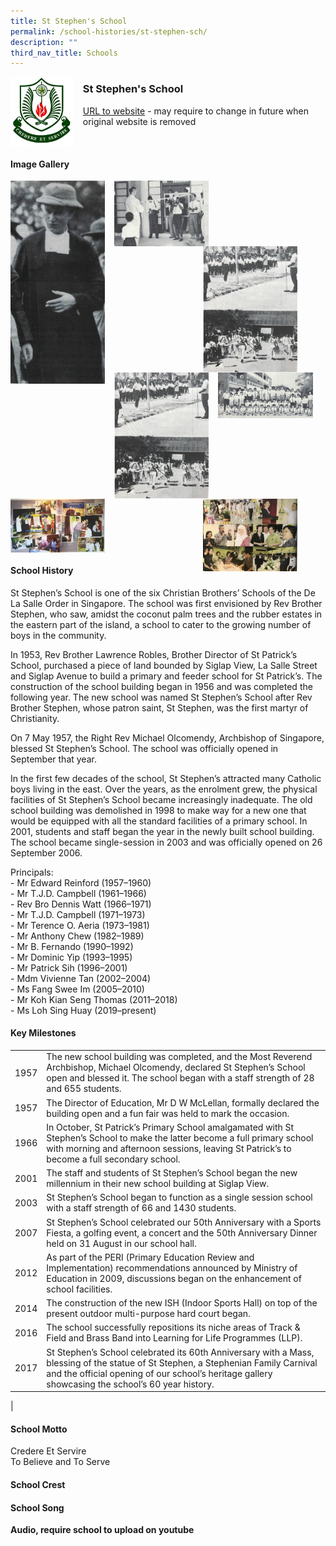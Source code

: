 ```yaml
---
title: St Stephen's School
permalink: /school-histories/st-stephen-sch/
description: ""
third_nav_title: Schools
---
```

<img src="/images/ststephensch1.png" style="width:20%;margin-right:15px;" align = "left">

### **St Stephen's School**
[URL to website](https://ststephens.moe.edu.sg/) - may require to change in future when original website is removed

<br clear="left">

#### **Image Gallery**

<p><a href="https://staging.d1yxymztqoj7qn.amplifyapp.com/images/ststephensch2.jpg">  
<img src="/images/ststephensch2.jpg" style="width:30%;margin-right:15px;" align = "left">
</a></p>

<p><a href="https://staging.d1yxymztqoj7qn.amplifyapp.com/images/ststephensch3.jpg">  
<img src="/images/ststephensch3.jpg" style="width:30%;margin-right:15px;" align = "left">
</a></p>

<p><a href="https://staging.d1yxymztqoj7qn.amplifyapp.com/images/ststephensch5.jpg">  
<img src="/images/ststephensch5.jpg" style="width:30%;margin-right:45px;" align = "right">
</a></p>

<p><a href="https://staging.d1yxymztqoj7qn.amplifyapp.com/images/ststephensch7.jpg">  
<img src="/images/ststephensch7.jpg" style="width:30%;margin-right:15px;" align = "left">
</a></p>

<p><a href="https://staging.d1yxymztqoj7qn.amplifyapp.com/images/ststephensch8.jpg">  
<img src="/images/ststephensch8.jpg" style="width:30%;margin-right:15px;" align = "left">
</a></p>

<p><a href="https://staging.d1yxymztqoj7qn.amplifyapp.com/images/ststephensch9.jpg">  
<img src="/images/ststephensch9.jpg" style="width:30%;margin-right:45px;" align = "right">
</a></p>

<p><a href="https://staging.d1yxymztqoj7qn.amplifyapp.com/images/ststephensch10.jpg">  
<img src="/images/ststephensch10.jpg" style="width:30%;margin-right:15px;" align = "left">
</a></p>

<br clear="left">

#### **School History**
St Stephen’s School is one of the six Christian Brothers’ Schools of the De La Salle Order in Singapore. The school was first envisioned by Rev Brother Stephen, who saw, amidst the coconut palm trees and the rubber estates in the eastern part of the island, a school to cater to the growing number of boys in the community.

In 1953, Rev Brother Lawrence Robles, Brother Director of St Patrick’s School, purchased a piece of land bounded by Siglap View, La Salle Street and Siglap Avenue to build a primary and feeder school for St Patrick’s. The construction of the school building began in 1956 and was completed the following year. The new school was named St Stephen’s School after Rev Brother Stephen, whose patron saint, St Stephen, was the first martyr of Christianity.  
  
On 7 May 1957, the Right Rev Michael Olcomendy, Archbishop of Singapore, blessed St Stephen’s School. The school was officially opened in September that year.

In the first few decades of the school, St Stephen’s attracted many Catholic boys living in the east. Over the years, as the enrolment grew, the physical facilities of St Stephen’s School became increasingly inadequate. The old school building was demolished in 1998 to make way for a new one that would be equipped with all the standard facilities of a primary school. In 2001, students and staff began the year in the newly built school building.  The school became single-session in 2003 and was officially opened on 26 September 2006.

Principals:<br>
\- Mr Edward Reinford (1957–1960)<br>
\- Mr T.J.D. Campbell (1961–1966)<br>
\- Rev Bro Dennis Watt (1966–1971)<br>
\- Mr T.J.D. Campbell (1971–1973)<br>
\- Mr Terence O. Aeria (1973–1981)<br>
\- Mr Anthony Chew (1982–1989)<br>
\- Mr B. Fernando (1990–1992)<br>
\- Mr Dominic Yip (1993–1995)<br>
\- Mr Patrick Sih (1996–2001)<br>
\- Mdm Vivienne Tan (2002–2004)<br>
\- Ms Fang Swee Im (2005–2010)<br>
\- Mr Koh Kian Seng Thomas (2011–2018)<br>
\- Ms Loh Sing Huay (2019–present)

#### **Key Milestones**

|  |  |
|:---:|---|
| 1957 | The new school building was completed, and the Most Reverend Archbishop, Michael Olcomendy, declared St Stephen’s School open and blessed it. The school began with a staff strength of 28 and 655 students. |
| 1957 | The Director of Education, Mr D W McLellan, formally declared the building open and a fun fair was held to mark the occasion. |
| 1966 | In October, St Patrick’s Primary School amalgamated with St Stephen’s School to make the latter become a full primary school with morning and afternoon sessions, leaving St Patrick’s to become a full secondary school. |
| 2001 | The staff and students of St Stephen’s School began the new millennium in their new school building at Siglap View. |
| 2003 | St Stephen’s School began to function as a single session school with a staff strength of 66 and 1430 students. |
| 2007 | St Stephen’s School celebrated our 50th Anniversary with a Sports Fiesta, a golfing event, a concert and the 50th Anniversary Dinner held on 31 August in our school hall. |
| 2012 | As part of the PERI (Primary Education Review and Implementation) recommendations announced by Ministry of Education in 2009, discussions began on the enhancement of school facilities. |
| 2014 | The construction of the new ISH (Indoor Sports Hall) on top of the present outdoor multi-purpose hard court began. |
| 2016 | The school successfully repositions its niche areas of Track & Field and Brass Band into Learning for Life Programmes (LLP). |
| 2017 | St Stephen’s School celebrated its 60th Anniversary with a Mass, blessing of the statue of St Stephen, a Stephenian Family Carnival and the official opening of our school’s heritage gallery showcasing the school’s 60 year history. |
|

#### **School Motto**
Credere Et Servire<br>
To Believe and To Serve

#### **School Crest**


#### **School Song**
**Audio, require school to upload on youtube**